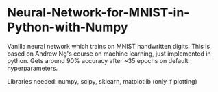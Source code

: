 # Neural-Network-for-MNIST-in-Python-with-Numpy
Vanilla neural network which trains on MNIST handwritten digits. This is based on Andrew Ng's course on machine learning, just implemented in python. Gets around 90% accuracy after ~35 epochs on default hyperparameters. 

Libraries needed: numpy, scipy, sklearn, matplotlib (only if plotting)
